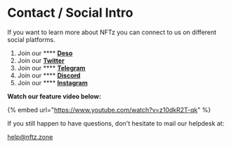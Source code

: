 # Contact / Social Intro

If you want to learn more about NFTz you can connect to us on different social platforms.&#x20;

1. Join our **** [**Deso**](https://bitclout.com/u/nftz?tab=posts)
2. Join our [**Twitter**](https://twitter.com/nftz\_zone)
3. Join our **** [**Telegram**](https://bitclout.com/u/nftz?tab=posts)
4. Join our **** [**Discord**](https://discord.gg/jQ34WMMZce)
5. Join our **** [**Instagram**](https://instagram.com/nftz.zone)

**Watch our feature video below:**

{% embed url="https://www.youtube.com/watch?v=z10dkR2T-qk" %}



If you still happen to have questions, don't hesitate to mail our helpdesk at:

help@nftz.zone&#x20;

